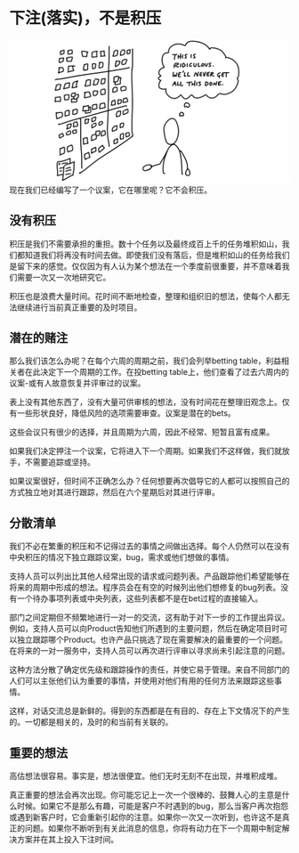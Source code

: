 # 下注(落实)，不是积压
![7-1](/images/7-1.png)
现在我们已经编写了一个议案，它在哪里呢？它不会积压。

## 没有积压
积压是我们不需要承担的重担。数十个任务以及最终成百上千的任务堆积如山，我们都知道我们将再没有时间去做。即使我们没有落后，但是堆积如山的任务给我们是留下来的感觉。仅仅因为有人认为某个想法在一个季度前很重要，并不意味着我们需要一次又一次地研究它。

积压也是浪费大量时间。花时间不断地检查，整理和组织旧的想法，使每个人都无法继续进行当前真正重要的及时项目。

## 潜在的赌注
那么我们该怎么办呢？在每个六周的周期之前，我们会列举betting table，利益相关者在此决定下一个周期的工作。在投betting table上，他们查看了过去六周内的议案-或有人故意恢复并评审过的议案。

表上没有其他东西了，没有大量可供审核的想法，没有时间花在整理旧观念上。仅有一些形状良好，降低风险的选项需要审查。议案是潜在的bets。

这些会议只有很少的选择，并且周期为六周，因此不经常、短暂且富有成果。

如果我们决定押注一个议案，它将进入下一个周期。如果我们不这样做，我们就放手，不需要追踪或坚持。

如果议案很好，但时间不正确怎么办？任何想要再次倡导它的人都可以按照自己的方式独立地对其进行跟踪，然后在六个星期后对其进行评审。

## 分散清单
我们不必在繁重的积压和不记得过去的事情之间做出选择。每个人仍然可以在没有中央积压的情况下独立跟踪议案，bug，需求或他们想做的事情。

支持人员可以列出比其他人经常出现的请求或问题列表。产品跟踪他们希望能够在将来的周期中形成的想法。程序员会在有空的时候列出他们想修复的bug列表。没有一个待办事项列表或中央列表，这些列表都不是在bet过程的直接输入。

部门之间定期但不频繁地进行一对一的交流，这有助于对下一步的工作提出异议。例如，支持人员可以向Product告知他们所遇到的主要问题，然后在确定项目时可以独立跟踪哪个Product。也许产品只挑选了现在需要解决的最重要的一个问题。在将来的一对一服务中，支持人员可以再次进行评审以寻求尚未引起注意的问题。

这种方法分散了确定优先级和跟踪操作的责任，并使它易于管理。来自不同部门的人们可以主张他们认为重要的事情，并使用对他们有用的任何方法来跟踪这些事情。

这样，对话交流总是新鲜的。得到的东西都是在有目的、存在上下文情况下的产生的。一切都是相关的，及时的和当前有关联的。

## 重要的想法
高估想法很容易。事实是，想法很便宜。他们无时无刻不在出现，并堆积成堆。

真正重要的想法会再次出现。你可能忘记上一次一个很棒的、鼓舞人心的主意是什么时候。如果它不是那么有趣，可能是客户不时遇到的bug，那么当客户再次抱怨或遇到新客户时，它会重新引起你的注意。如果你一次又一次听到，也许这不是真正的问题。如果你不断听到有关此消息的信息，你将有动力在下一个周期中制定解决方案并在其上投入下注时间。
